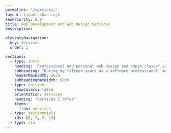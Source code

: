 ```yaml
---
permalink: "/services/"
layout: layouts/base.njk
seoPriority: 0.9
title: Web Development and Web Design Services
description:

eleventyNavigation:
  key: Services
  order: 2

sections:
  - type: intro
    heading: 'Professional and personal web design and <span class="_a11y-hidden">web</span> development services'
    subheading: "During my fifteen years as a software professional, my work has generated <strong>millions in revenue</strong>, sign up <strong>millions of SaaS users</strong>, and empowered global organizations with <strong>scalable software</strong>"
    headerMaxWidth: 26ch
    subheadingMaxWidth: 60ch
  - type: entries
    showCovers: false
    orientation: services
    heading: "Services I offer"
    items:
      from: services
  - type: testimonials
    ids: [6, 2, 3, 10]
  - type: cta
---
```

